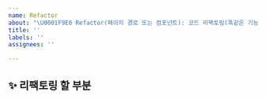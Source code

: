 ```yaml
---
name: Refactor
about: "\U0001F9E0 Refactor(페이지 경로 또는 컴포넌트): 코드 리팩토링(똑같은 기능인데 코드만 개선)"
title: ''
labels: ''
assignees: ''

---
```


## ✨ 리팩토링 할 부분

<br>
